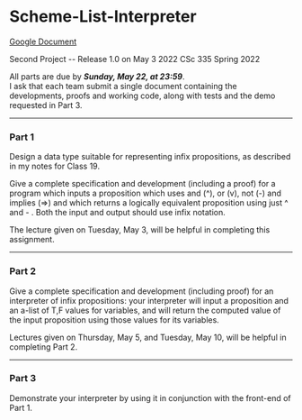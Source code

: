 # Scheme-List-Interpreter

[Google Document](https://docs.google.com/document/d/1VdBBFq3XVMOY1DUTHFr8UJ9FPOlFepz3f-baRXASbtQ/edit)


Second Project -- Release 1.0 on May 3 2022
CSc 335
Spring 2022

All parts are due by ***Sunday, May 22, at 23:59***.  
I ask that each team submit a single document containing the developments, proofs and working code, along with tests and the demo requested in Part 3.

---

### Part 1

Design a data type suitable for representing infix propositions, as described in my notes for Class 19.

Give a complete specification and development (including a proof) for a program which inputs a proposition
which uses and (^), or (v), not (-) and implies (=>) and which returns a logically equivalent proposition
using just ^ and - .  Both the input and output should use infix notation.

The lecture given on Tuesday, May 3, will be helpful in completing this assignment. 

---

### Part 2

Give a complete specification and development (including proof) for an interpreter of infix propositions:
your interpreter will input a proposition and an a-list of T,F values for variables, and will return the
computed value of the input proposition using those values for its variables.

Lectures given on Thursday, May 5, and Tuesday, May 10, will be helpful in completing Part 2.

---

### Part 3

Demonstrate your interpreter by using it in conjunction with the front-end of Part 1.

